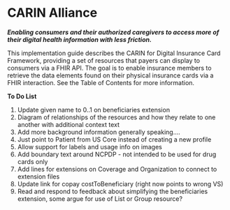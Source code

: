 # CARIN Alliance
**_Enabling consumers and their authorized caregivers to access more of their digital health information with less friction._**

This implementation guide describes the CARIN for Digital Insurance Card Framework, providing a set of resources that payers can display to consumers via a FHIR API. The goal is to enable insurance members to retrieve the data elements found on their physical insurance cards via a FHIR interaction. See the Table of Contents for more information.

**To Do List**

1. Update given name to 0..1 on beneficiaries extension
1. Diagram of relationships of the resources and how they relate to one another with additional context text
2. Add more background information generally speaking....
3. Just point to Patient from US Core instead of creating a new profile
4. Allow support for labels and usage info on images
5. Add boundary text around NCPDP - not intended to be used for drug cards only
6. Add lines for extensions on Coverage and Organization to connect to extension files
7. Update link for copay costToBeneficiary (right now points to wrong VS)
8. Read and respond to feedback about simplifying the beneficiaries extension, some argue for use of List or Group resource?
